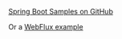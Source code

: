 [Spring Boot Samples on GitHub](https://github.com/okta/samples-java-spring/tree/master/resource-server)

Or a [WebFlux example](https://github.com/okta/okta-spring-boot/tree/master/examples/webflux-resource-server)
